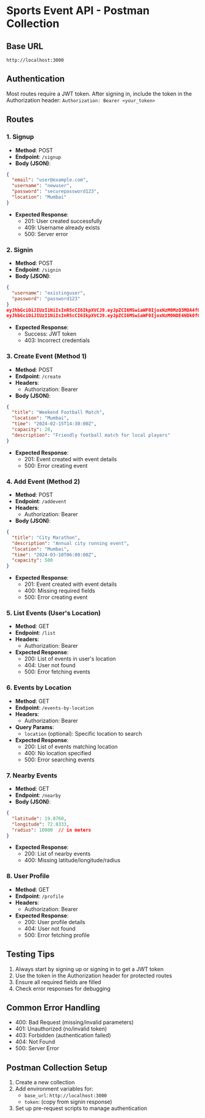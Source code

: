 # Sports Event API - Postman Collection

## Base URL
`http://localhost:3000`

## Authentication
Most routes require a JWT token. After signing in, include the token in the Authorization header:
`Authorization: Bearer <your_token>`

## Routes

### 1. Signup
- **Method**: POST
- **Endpoint**: `/signup`
- **Body (JSON)**:
```json
{
  "email": "user@example.com",
  "username": "newuser",
  "password": "securepassword123",
  "location": "Mumbai"
}
```
- **Expected Response**:
  - 201: User created successfully
  - 409: Username already exists
  - 500: Server error

### 2. Signin
- **Method**: POST
- **Endpoint**: `/signin`
- **Body (JSON)**:
```json
{
  "username": "existinguser",
  "password": "password123"
}
eyJhbGciOiJIUzI1NiIsInR5cCI6IkpXVCJ9.eyJpZCI6MSwiaWF0IjoxNzM0MzQ3MDA4fQ.vqF5l1WK86Dhhp8mPwNVlVXPB4aTSc32X-TBwv7tAv0
eyJhbGciOiJIUzI1NiIsInR5cCI6IkpXVCJ9.eyJpZCI6MSwiaWF0IjoxNzM0NDE4NDk0fQ.SIeg4IqHA6s5hdB9sSttEQesKPYsHyskX7ckNtPMuk8
```
- **Expected Response**:
  - Success: JWT token
  - 403: Incorrect credentials

### 3. Create Event (Method 1)
- **Method**: POST
- **Endpoint**: `/create`
- **Headers**: 
  - Authorization: Bearer <token>
- **Body (JSON)**:
```json
{
  "title": "Weekend Football Match",
  "location": "Mumbai",
  "time": "2024-02-15T14:30:00Z",
  "capacity": 20,
  "description": "Friendly football match for local players"
}
```
- **Expected Response**:
  - 201: Event created with event details
  - 500: Error creating event

### 4. Add Event (Method 2)
- **Method**: POST
- **Endpoint**: `/addevent`
- **Headers**: 
  - Authorization: Bearer <token>
- **Body (JSON)**:
```json
{
  "title": "City Marathon",
  "description": "Annual city running event",
  "location": "Mumbai",
  "time": "2024-03-10T06:00:00Z",
  "capacity": 500
}
```
- **Expected Response**:
  - 201: Event created with event details
  - 400: Missing required fields
  - 500: Error creating event

### 5. List Events (User's Location)
- **Method**: GET
- **Endpoint**: `/list`
- **Headers**: 
  - Authorization: Bearer <token>
- **Expected Response**:
  - 200: List of events in user's location
  - 404: User not found
  - 500: Error fetching events

### 6. Events by Location
- **Method**: GET
- **Endpoint**: `/events-by-location`
- **Headers**: 
  - Authorization: Bearer <token>
- **Query Params**:
  - `location` (optional): Specific location to search
- **Expected Response**:
  - 200: List of events matching location
  - 400: No location specified
  - 500: Error searching events

### 7. Nearby Events
- **Method**: GET
- **Endpoint**: `/nearby`
- **Body (JSON)**:
```json
{
  "latitude": 19.0760,
  "longitude": 72.8333,
  "radius": 10000  // in meters
}
```
- **Expected Response**:
  - 200: List of nearby events
  - 400: Missing latitude/longitude/radius

### 8. User Profile
- **Method**: GET
- **Endpoint**: `/profile`
- **Headers**: 
  - Authorization: Bearer <token>
- **Expected Response**:
  - 200: User profile details
  - 404: User not found
  - 500: Error fetching profile

## Testing Tips
1. Always start by signing up or signing in to get a JWT token
2. Use the token in the Authorization header for protected routes
3. Ensure all required fields are filled
4. Check error responses for debugging

## Common Error Handling
- 400: Bad Request (missing/invalid parameters)
- 401: Unauthorized (no/invalid token)
- 403: Forbidden (authentication failed)
- 404: Not Found
- 500: Server Error

## Postman Collection Setup
1. Create a new collection
2. Add environment variables for:
   - `base_url`: `http://localhost:3000`
   - `token`: (copy from signin response)
3. Set up pre-request scripts to manage authentication